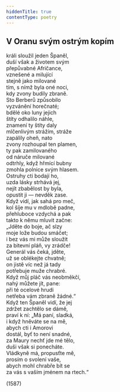 ```yaml
---
hiddenTitle: true
contentType: poetry
---
```


<section>

## V Oranu svým ostrým kopím

králi sloužil jeden Španěl,  
duší však a životem svým  
přepůvabné Afričance,  
vznešené a milující  
stejně jako milované  
tím, s nímž byla oné noci,  
kdy zvony budily zbraně.  
Sto Berberů způsobilo  
vyzvánění horečnaté;  
bdělé oko luny jejich  
štíty odhalilo náhle,  
znamení ty štíty daly  
mlčenlivým strážím, stráže  
zapálily oheň, nato  
zvony rozhoupal ten plamen,  
ty pak zamilovaného  
od náruče milované  
odtrhly, když hřmící bubny  
zmohla polnice svým hlasem.  
Ostruhy cti bodají ho,  
uzda lásky strhává jej,  
nejít zbabělost by byla,  
opustit ji — nevděk zase.  
Když vidí, jak sahá pro meč,  
kol šíje mu v mdlobě padne,  
přehluboce vzdychá a pak  
takto k němu mluvit začne:  
„Jděte do boje, ač slzy  
moje lože budou smáčet;  
i bez vás mi může sloužit  
za bitevní pláň, vy zrádče!  
Generál vás čeká, jděte,  
už se oblékejte chvatně;  
on jistě víc než já tady  
potřebuje muže chrabré.  
Když můj pláč vás neobměkčí,  
nahý můžete jít, pane:  
při té ocelové hrudi  
netřeba vám zbraně žádné.“  
Když ten Španěl vidí, že jej  
zdržet zachtělo se dámě,  
praví k ní: „Má paní, sladká,  
i když hněváte se na mě,  
abych cti i Amorovi  
dostál, byť to není snadné,  
za Maury nechť jde mé tělo,  
duši však si ponecháte.  
Vládkyně má, propusťte mě,  
prosím o svolení vaše,  
abych mohl chrabře bít se  
za vás s vaším jménem na rtech.“

(1587)

</section>
